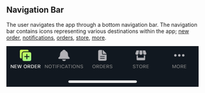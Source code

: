 ## Navigation Bar

The user navigates the app through a bottom navigation bar. The navigation bar contains icons representing various destinations within the app; [new order](./new-screen.md), [notifications](./notifications.md), [orders](./orders.md), [store](./store.md), [more](./more.md).

![Navigation bar](./images/screenshots/navigation-bar/01.jpg?raw=true "Navigation-bar")


